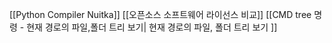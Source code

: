 
[[Python Compiler Nuitka]]
[[오픈소스 소프트웨어 라이선스 비교]]
[[CMD tree 명령 - 현재 경로의 파일,폴더 트리 보기| 현재 경로의 파일, 폴더 트리 보기  ]]